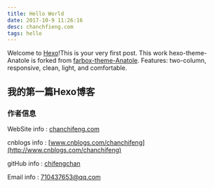 ```yaml
---
title: Hello World
date: ‎2017‎-‎10‎-‎9‎ ‏‎11:26:16
desc: chanchfieng.com
tags: hello
---
```


Welcome to [Hexo](https://hexo.io/)!This is your very first post. This work hexo-theme-Anatole is forked from [farbox-theme-Anatole](https://github.com/hi-caicai/farbox-theme-Anatole). Features: two-column, responsive, clean, light, and comfortable.

## 我的第一篇Hexo博客

### 作者信息

WebSite info : [chanchifeng.com](http://chanchifeng.com)

cnblogs info : [www.cnblogs.com/chanchifeng](http://www.cnblogs.com/chanchifeng)

gitHub info : [chifengchan](https://github.com/chifengchan)

Email info : [710437653@qq.com]()